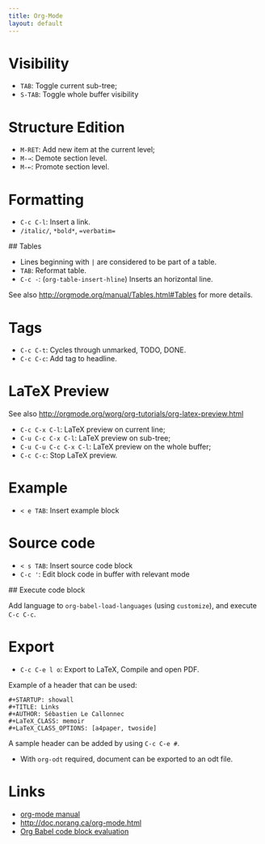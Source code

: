 ```yaml
---
title: Org-Mode
layout: default
---
```


# Visibility

- `TAB`: Toggle current sub-tree;
- `S-TAB`: Toggle whole buffer visibility

# Structure Edition

- `M-RET`: Add new item at the current level;
- `M-→`: Demote section level.
- `M-←`: Promote section level.

# Formatting

- `C-c C-l`: Insert a link.
- `/italic/`, `*bold*`, `=verbatim=`

## Tables

- Lines beginning with `|` are considered to be part of a table.
- `TAB`: Reformat table.
- `C-c -`: (`org-table-insert-hline`) Inserts an horizontal line.


See also http://orgmode.org/manual/Tables.html#Tables for more details.

# Tags

- `C-c C-t`: Cycles through unmarked, TODO, DONE.
- `C-c C-c`: Add tag to headline.


# LaTeX Preview

See also http://orgmode.org/worg/org-tutorials/org-latex-preview.html

- `C-c C-x C-l`: LaTeX preview on current line;
- `C-u C-c C-x C-l`: LaTeX preview on sub-tree;
- `C-u C-u C-c C-x C-l`: LaTeX preview on the whole buffer;
- `C-c C-c`: Stop LaTeX preview.

# Example

- `< e TAB`: Insert example block

# Source code

- `< s TAB`: Insert source code block
- `C-c '`: Edit block code in buffer with relevant mode

## Execute code block

Add language to `org-babel-load-languages` (using `customize`), and
execute `C-c C-c`.

# Export

- `C-c C-e l o`: Export to LaTeX, Compile and open PDF.

Example of a header that can be used:

```
#+STARTUP: showall
#+TITLE: Links
#+AUTHOR: Sébastien Le Callonnec
#+LaTeX_CLASS: memoir
#+LaTeX_CLASS_OPTIONS: [a4paper, twoside]
```

A sample header can be added by using `C-c C-e #`.

- With `org-odt` required, document can be exported to an odt file.

# Links

- [org-mode manual](http://orgmode.org/manual/)
- http://doc.norang.ca/org-mode.html
- [Org Babel code block evaluation](https://org-babel.readthedocs.io/en/latest/eval/)
